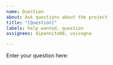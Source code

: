 ```yaml
---
name: Question
about: Ask questions about the project
title: "[Question]"
labels: help wanted, question
assignees: dipannita08, usivagna

---
```


Enter your question here:
